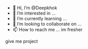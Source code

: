 - 👋 Hi, I’m @Deepkhok
- 👀 I’m interested in ...
- 🌱 I’m currently learning ...
- 💞️ I’m looking to collaborate on ...
- 📫 How to reach me ...
im fresher
<!---
Deepkhok/Deepkhok is a ✨ special ✨ repository because its `README.md` (this file) appears on your GitHub profile.
You can click the Preview link to take a look at your changes.
--->
give me project
